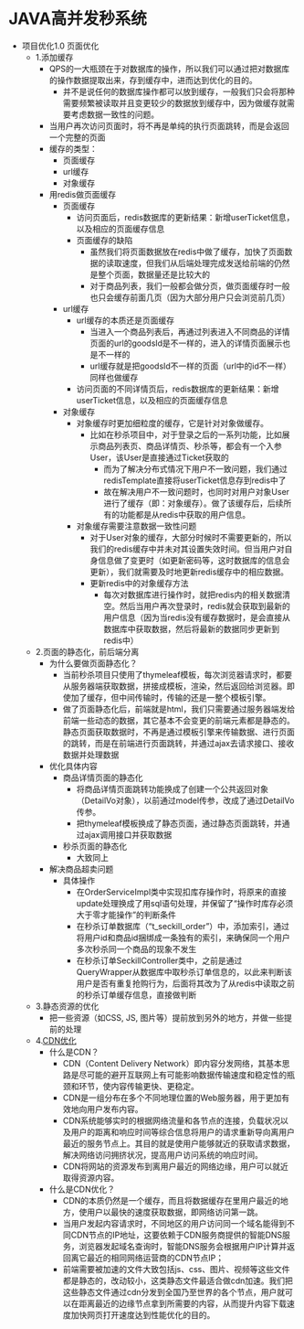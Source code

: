 # JAVA高并发秒系统

- 项目优化1.0 页面优化
	- 1.添加缓存
		- QPS的一大瓶颈在于对数据库的操作，所以我们可以通过把对数据库的操作数据提取出来，存到缓存中，进而达到优化的目的。
			- 并不是说任何的数据库操作都可以放到缓存，一般我们只会将那种需要频繁被读取并且变更较少的数据放到缓存中，因为做缓存就需要考虑数据一致性的问题。
		- 当用户再次访问页面时，将不再是单纯的执行页面跳转，而是会返回一个完整的页面
		- 缓存的类型：
			- 页面缓存
			- url缓存
			- 对象缓存
		- 用redis做页面缓存
			- 页面缓存
				- 访问页面后，redis数据库的更新结果：新增userTicket信息，以及相应的页面缓存信息
				- 页面缓存的缺陷
					- 虽然我们将页面数据放在redis中做了缓存，加快了页面数据的读取速度，但我们从后端处理完成发送给前端的仍然是整个页面，数据量还是比较大的
					- 对于商品列表，我们一般都会做分页，做页面缓存时一般也只会缓存前面几页（因为大部分用户只会浏览前几页）
			- url缓存
				- url缓存的本质还是页面缓存
					- 当进入一个商品列表后，再通过列表进入不同商品的详情页面的url的goodsId是不一样的，进入的详情页面展示也是不一样的
					- url缓存就是把goodsId不一样的页面（url中的id不一样）同样也做缓存
				- 访问页面的不同详情页后，redis数据库的更新结果：新增userTicket信息，以及相应的页面缓存信息
			- 对象缓存
				- 对象缓存时更加细粒度的缓存，它是针对对象做缓存。
					- 比如在秒杀项目中，对于登录之后的一系列功能，比如展示商品列表页、商品详情页、秒杀等，都会有一个入参User，该User是直接通过Ticket获取的
						- 而为了解决分布式情况下用户不一致问题，我们通过redisTemplate直接将userTicket信息存到redis中了
						- 故在解决用户不一致问题时，也同时对用户对象User进行了缓存（即：对象缓存）。做了该缓存后，后续所有的功能都是从redis中获取的用户信息。
				- 对象缓存需要注意数据一致性问题
					- 对于User对象的缓存，大部分时候时不需要更新的，所以我们的redis缓存中并未对其设置失效时间。但当用户对自身信息做了变更时（如更新密码等，这时数据库的信息会更新），我们就需要及时地更新redis缓存中的相应数据。
					- 更新redis中的对象缓存方法
						- 每次对数据库进行操作时，就把redis内的相关数据清空。然后当用户再次登录时，redis就会获取到最新的用户信息（因为当redis没有缓存数据时，是会直接从数据库中获取数据，然后将最新的数据同步更新到redis中）
	- 2.页面的静态化，前后端分离
		- 为什么要做页面静态化？
			- 当前秒杀项目只使用了thymeleaf模板，每次浏览器请求时，都要从服务器端获取数据，拼接成模板，渲染，然后返回给浏览器。即使加了缓存，但中间传输时，传输的还是一整个模板引擎。
			- 做了页面静态化后，前端就是html，我们只需要通过服务器端发给前端一些动态的数据，其它基本不会变更的前端元素都是静态的。静态页面获取数据时，不再是通过模板引擎来传输数据、进行页面的跳转，而是在前端进行页面跳转，并通过ajax去请求接口、接收数据并处理数据
		- 优化具体内容
			- 商品详情页面的静态化
				- 将商品详情页面跳转功能换成了创建一个公共返回对象（DetailVo对象），以前通过model传参，改成了通过DetailVo传参。
				- 把thymeleaf模板换成了静态页面，通过静态页面跳转，并通过ajax调用接口并获取数据
			- 秒杀页面的静态化
				- 大致同上
		- 解决商品超卖问题
			- 具体操作
				- 在OrderServiceImpl类中实现扣库存操作时，将原来的直接update处理换成了用sql语句处理，并保留了“操作时库存必须大于零才能操作”的判断条件
				- 在秒杀订单数据库（“t_seckill_order”）中，添加索引，通过将用户id和商品id捆绑成一条独有的索引，来确保同一个用户多次秒杀同一个商品的现象不发生
				- 在秒杀订单SeckillController类中，之前是通过QueryWrapper从数据库中取秒杀订单信息的，以此来判断该用户是否有重复抢购行为，后面将其改为了从redis中读取之前的秒杀订单缓存信息，直接做判断
	- 3.静态资源的优化
		- 把一些资源（如CSS, JS, 图片等）提前放到另外的地方，并做一些提前的处理
	- 4.[CDN优化](https://juejin.cn/post/7052282275211247646)
		- 什么是CDN？
			- CDN（Content Delivery Network）即内容分发网络，其基本思路是尽可能的避开互联网上有可能影响数据传输速度和稳定性的瓶颈和环节，使内容传输更快、更稳定。
			- CDN是一组分布在多个不同地理位置的Web服务器，用于更加有效地向用户发布内容。
			- CDN系统能够实时的根据网络流量和各节点的连接，负载状况以及用户的距离和响应时间等综合信息将用户的请求重新导向离用户最近的服务节点上。其目的就是使用户能够就近的获取请求数据，解决网络访问拥挤状况，提高用户访问系统的响应时间。
			- CDN将网站的资源发布到离用户最近的网络边缘，用户可以就近取得资源内容。
		- 什么是CDN优化？
			- CDN的本质仍然是一个缓存，而且将数据缓存在里用户最近的地方，使用户以最快的速度获取数据，即网络访问第一跳。
			- 当用户发起内容请求时，不同地区的用户访问同一个域名能得到不同CDN节点的IP地址，这要依赖于CDN服务商提供的智能DNS服务，浏览器发起域名查询时，智能DNS服务会根据用户IP计算并返回离它最近的相同网络运营商的CDN节点IP；
			- 前端需要被加速的文件大致包括js、css、图片、视频等这些文件都是静态的，改动较小，这类静态文件最适合做cdn加速。我们把这些静态文件通过cdn分发到全国乃至世界的各个节点，用户就可以在距离最近的边缘节点拿到所需要的内容，从而提升内容下载速度加快网页打开速度达到性能优化的目的。
